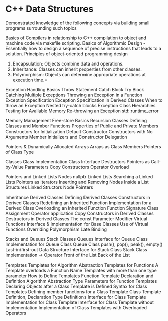 # C++ Data Structures
Demonstrated knowledge of the following concepts via building small programs surrounding such topics

Basics of Compilers in relationship to C++ compilation to object and machine code via makefile scripting.
Basics of Algorithmic Design - Essentially how to design a sequence of precise instructions that leads to a solution.
Principles of object-oriented programming design
1. Encapsulation: Objects combine data and operations.
2. Inheritance: Classes can inherit properties from other classes.
3. Polymorphism: Objects can determine appropriate operations at execution time.=

Exception Handling Basics
Throw Statement
Catch Block
Try Block
Catching Multiple Exceptions Throwing an Exception in a Function Exception Specification
Exception Specification in Derived Classes When to throw an Exception
Nested try-catch blocks
Exception Class Hierarchies
Testing for Available Memory Re-throwing an Exception std::runtime_error

Memory Management
Free-store Basics
Recursion
Classes
Defining Classes and Member Functions Properties of Public and Private Members Constructors for Initialization
Default Constructor
Constructors with No Arguments
Member Initializers and Constructor Delegation

Pointers & Dynamically Allocated Arrays
Arrays as Class Members 
Pointers of Class Type

Classes
Class Implementation 
Class Interface
Destructors
Pointers as Call-by-Value Parameters Copy Constructors
Operator Overload

Pointers and Linked Lists
Nodes
nullptr
Linked Lists
Searching a Linked Lists
Pointers as Iterators
Inserting and Removing Nodes Inside a List Structures
Linked Structors Node Pointers

Inheritance
Derived Classes
Defining Derived Classes Constructors in Derived Classes 
Redefining an Inherited Function 
Implementation for a Derived Class 
Overloading an Inherited Function Function Signature
Class Assignment Operator application
Copy Constructors in Derived Classes Destructors in Derived Classes
The const Parameter Modifier
Virtual Functions
Interface & Implementation for Base Classes Use of Virtual Functions
Overriding
Polymorphism
Late Binding

Stacks and Queues
Stack Classes
Queues
Interface for Queue Class Implementation for Queue Class Queue Class
push(), pop(), peak(), empty() Last-in/first-out Data Structure Interface for Stack Class
Stack Class Implementation
-> Operator
Front of the List
Back of the List

Templates
Templates for Algorithm Abstraction
Templates for Functions
A Template overloads a Function Name
Templates with more than one type parameter
How to Define Templates
Function Template Declaration and Definition
Algorithm Abstraction
Type Parameters for Function Templates
Declaring Objects after a Class Template is Defined
Syntax for Class Templates
Defining member functions for a Class Template
Class Template Definition, Declaration
Type Definitions
Interface for Class Template
Implementation for Class Template
Interface for Class Template without Implementation Implementation of Class Templates with Overloaded Operators
